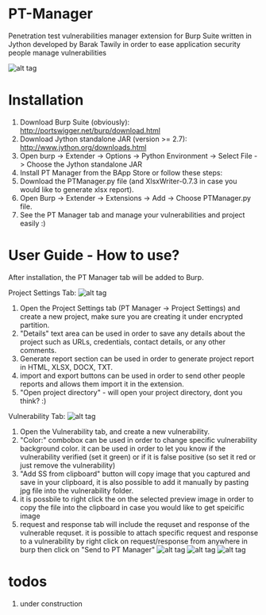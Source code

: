 # PT-Manager
Penetration test vulnerabilities manager extension for Burp Suite written in Jython developed by Barak Tawily in order to ease application security people manage vulnerabilities


![alt tag](https://raw.githubusercontent.com/Quitten/PT-Manager/master/images/general.png)
# Installation 
1.	Download Burp Suite (obviously): http://portswigger.net/burp/download.html
2.	Download Jython standalone JAR (version >= 2.7): http://www.jython.org/downloads.html
3.	Open burp -> Extender -> Options -> Python Environment -> Select File -> Choose the Jython standalone JAR
4.	Install PT Manager from the BApp Store or follow these steps:
5.	Download the PTManager.py file (and XlsxWriter-0.7.3 in case you would like to generate xlsx report).
6.	Open Burp -> Extender -> Extensions -> Add -> Choose PTManager.py file.
7.	See the PT Manager tab and manage your vulnerabilities and project easily :)

# User Guide - How to use?
After installation, the PT Manager tab will be added to Burp.

Project Settings Tab:
![alt tag](https://raw.githubusercontent.com/Quitten/PT-Manager/master/images/project_settings.png)

1.	Open the Project Settings tab (PT Manager -> Project Settings) and create a new project, make sure you are creating it under encrypted partition.
2.	"Details" text area can be used in order to save any details about the project such as URLs, credentials, contact details, or any other comments.
3.	Generate report section can be used in order to generate project report in HTML, XLSX, DOCX, TXT.
4.	import and export buttons can be used in order to send other people reports and allows them import it in the extension.
5.	"Open project directory" - will open your project directory, dont you think? :)


Vulnerability Tab:
![alt tag](https://raw.githubusercontent.com/Quitten/PT-Manager/master/images/vulnerability.png)

1. Open the Vulnerability tab, and create a new vulnerability.
2. "Color:" combobox can be used in order to change specific vulnerability background color. it can be used in order to let you know if the vulnerability verified (set it green) or if it is false positive (so set it red or just remove the vulnerability)
3. "Add SS from clipboard" button will copy image that you captured and save in your clipboard, it is also possible to add it manually by pasting jpg file into the vulnerability folder.
4. it is possbile to right click the on the selected preview image in order to copy the file into the clipboard in case you would like to get speicific image
5. request and response tab will include the requset and response of the vulnerable requset. it is possible to attach specific request and response to a vulnerability by right click on request/response from anywhere in burp then click on "Send to PT Manager" 
![alt tag](https://raw.githubusercontent.com/Quitten/PT-Manager/master/images/send%20to.png)
![alt tag](https://raw.githubusercontent.com/Quitten/PT-Manager/master/images/select.png)
![alt tag](https://raw.githubusercontent.com/Quitten/PT-Manager/master/images/request.png)

# todos
1. under construction
